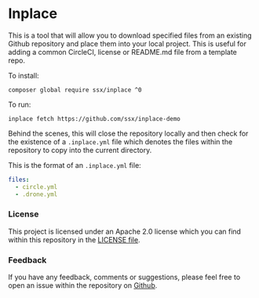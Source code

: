 # Inplace

This is a tool that will allow you to download specified files from an
existing Github repository and place them into your local project. This 
is useful for adding a common CircleCI, license or README.md file from 
a template repo.

To install:

    composer global require ssx/inplace ^0

To run:

    inplace fetch https://github.com/ssx/inplace-demo
    
Behind the scenes, this will close the repository locally and then check 
for the existence of a `.inplace.yml` file which denotes the files within 
the repository to copy into the current directory.

This is the format of an `.inplace.yml` file:

```yaml
files: 
  - circle.yml
  - .drone.yml
```

### License

This project is licensed under an Apache 2.0 license which you can find within
this repository in the [LICENSE file](https://github.com/ssx/inplace/blob/master/LICENSE).


### Feedback

If you have any feedback, comments or suggestions, please feel free to open an
issue within the repository on [Github](https://github.com/ssx/inplace).